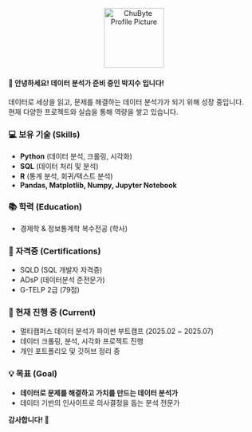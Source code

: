 <p align="center">
  <img src="https://github.com/ChuByte.png" width="120" alt="ChuByte Profile Picture">
</p>


#### 👋 안녕하세요! 데이터 분석가 준비 중인 박지수 입니다!

데이터로 세상을 읽고, 문제를 해결하는 데이터 분석가가 되기 위해 성장 중입니다.  
현재 다양한 프로젝트와 실습을 통해 역량을 쌓고 있습니다.  



### 💻 보유 기술 (Skills)
- **Python** (데이터 분석, 크롤링, 시각화)
- **SQL** (데이터 처리 및 분석)
- **R** (통계 분석, 회귀/텍스트 분석)
- **Pandas, Matplotlib, Numpy, Jupyter Notebook**  



### 📚 학력 (Education)
- 경제학 & 정보통계학 복수전공 (학사)  



### 🏅 자격증 (Certifications)
- SQLD (SQL 개발자 자격증)  
- ADsP (데이터분석 준전문가)  
- G-TELP 2급 (79점)  



### 📝 현재 진행 중 (Current)
- 멀티캠퍼스 데이터 분석가 파이썬 부트캠프 (2025.02 ~ 2025.07)  
- 데이터 크롤링, 분석, 시각화 프로젝트 진행  
- 개인 포트폴리오 및 깃허브 정리 중  



### 💡 목표 (Goal)
- **데이터로 문제를 해결하고 가치를 만드는 데이터 분석가**  
- 데이터 기반의 인사이트로 의사결정을 돕는 분석 전문가  



**감사합니다! 🙌**




